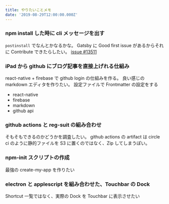 ```yaml
---
title: やりたいことメモ
date: '2019-08-29T12:00:00.000Z'
---
```


### npm install した時に cli メッセージを出す

`postinstall` でなんとかなるかな。
Gatsby に Good first issue があるからそれに Contribute できたらしたい。
[issue #13511](https://github.com/gatsbyjs/gatsby/issues/13511)

### iPad から github にブログ記事を直接上げれる仕組み

react-native + firebase で github login の仕組みを作る。
良い感じの markdown エディタを作りたい。
設定ファイルで Frontmatter の設定をする

- react-native
- firebase
- markdown
- github api

### github actions と reg-suit の組み合わせ

そもそもできるのかどうかを調査したい。
github actions の artifact は circle ci のように静的ファイルを S3 に置くのではなく、Zip してしまうぽい。

### npm-init スクリプトの作成

最強の create-my-app を作りたい

### electron と applescript を組み合わせた、Touchbar の Dock

Shortcut 一覧ではなく、実際の Dock を Touchbar に表示させたい
